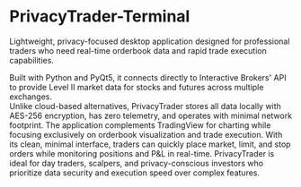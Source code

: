 # PrivacyTrader-Terminal
Lightweight, privacy-focused desktop application designed for professional traders who need real-time orderbook data and rapid trade execution capabilities.

Built with Python and PyQt5, it connects directly to Interactive Brokers' API to provide Level II market data for stocks and futures across multiple exchanges. <br>
Unlike cloud-based alternatives, PrivacyTrader stores all data locally with AES-256 encryption, has zero telemetry, and operates with minimal network footprint. 
The application complements TradingView for charting while focusing exclusively on orderbook visualization and trade execution. With its clean, minimal interface, traders can quickly place market, limit, and stop orders while monitoring positions and P&L in real-time. 
PrivacyTrader is ideal for day traders, scalpers, and privacy-conscious investors who prioritize data security and execution speed over complex features.
